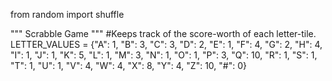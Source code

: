 from random import shuffle

"""
Scrabble Game
"""
#Keeps track of the score-worth of each letter-tile.
LETTER_VALUES = {"A": 1,
                 "B": 3,
                 "C": 3,
                 "D": 2,
                 "E": 1,
                 "F": 4,
                 "G": 2,
                 "H": 4,
                 "I": 1,
                 "J": 1,
                 "K": 5,
                 "L": 1,
                 "M": 3,
                 "N": 1,
                 "O": 1,
                 "P": 3,
                 "Q": 10,
                 "R": 1,
                 "S": 1,
                 "T": 1,
                 "U": 1,
                 "V": 4,
                 "W": 4,
                 "X": 8,
                 "Y": 4,
                 "Z": 10,
                 "#": 0}


